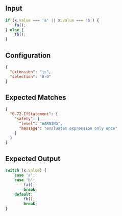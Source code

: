 
## Input
```javascript input
if (x.value === 'a' || x.value === 'b') {
    fa();
} else {
    fb();
}
```

## Configuration
```json configuration
{
  "extension": "js",
  "selection": "0-0"
}
```

## Expected Matches
```json expected matches
{
  "0-72-IfStatement": {
    "safety": {
      "level": "WARNING",
      "message": "evaluates expression only once"
    }
  }
}
```

## Expected Output
```javascript expected output
switch (x.value) {
    case 'a':
    case 'b':
        fa();
        break;
    default:
        fb();
        break;
}
```

